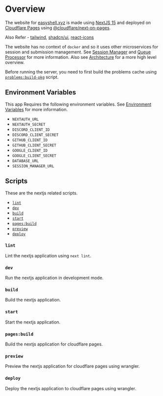 # Overview

The website for [easyshell.xyz](https://easyshell.xyz) is made using [NextJS 15](https://nextjs.org/blog/next-15) and deployed on [Cloudflare Pages](https://pages.cloudflare.com/) using [@cloudflare/next-on-pages](https://github.com/cloudflare/next-on-pages).

Also Refer - [tailwind](https://tailwindcss.com/), [shadcn/ui](https://ui.shadcn.com/), [react-icons](https://react-icons.github.io/react-icons/)

The website has no context of `docker` and so it uses other microservices for session and submission management. See [Session Manager](../session-manager/README.md) and [Queue Processor](../queue-processor/README.md) for more information. Also see [Architecture](../../README.md#architecture) for a more high level overview.

Before running the server, you need to first build the problems cache using [`problems:build-pkg`](../../README.md#problemsbuild-pkg) script.

## Environment Variables

This app Requires the following environment variables. See [Environment Variables](../../README.md#environment-variables) for more information.

- `NEXTAUTH_URL`
- `NEXTAUTH_SECRET`
- `DISCORD_CLIENT_ID`
- `DISCORD_CLIENT_SECRET`
- `GITHUB_CLIENT_ID`
- `GITHUB_CLIENT_SECRET`
- `GOOGLE_CLIENT_ID`
- `GOOGLE_CLIENT_SECRET`
- `DATABASE_URL`
- `SESSION_MANAGER_URL`

## Scripts

These are the nextjs related scripts.

- [`lint`](#lint)
- [`dev`](#dev)
- [`build`](#build)
- [`start`](#start)
- [`pages:build`](#pagesbuild)
- [`preview`](#preview)
- [`deploy`](#deploy)

### `lint`

Lint the nextjs application using `next lint`.

### `dev`

Run the nextjs application in development mode.

### `build`

Build the nextjs application.

### `start`

Start the nextjs application.

### `pages:build`

Build the nextjs application for cloudflare pages.

### `preview`

Preview the nextjs application for cloudflare pages using wrangler.

### `deploy`

Deploy the nextjs application to cloudflare pages using wrangler.
